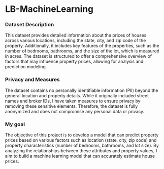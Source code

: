 # LB-MachineLearning


### Dataset Description
This dataset provides detailed information about the prices of houses across various locations, including the state, city, and zip code of the property. Additionally, it includes key features of the properties, such as the number of bedrooms, bathrooms, and the size of the lot, which is measured in acres. The dataset is structured to offer a comprehensive overview of factors that may influence property prices, allowing for analysis and prediction modeling.

### Privacy and Measures
The dataset contains no personally identifiable information (PII) beyond the general location and property details. While it originally included street names and broker IDs, I have taken measures to ensure privacy by removing these sensitive elements. Therefore, the dataset is fully anonymized and does not compromise any personal data or privacy.


### My goal
The objective of this project is to develop a model that can predict property prices based on various factors such as location (state, city, zip code) and property characteristics (number of bedrooms, bathrooms, and lot size). By analyzing the relationships between these attributes and property values, I aim to build a machine learning model that can accurately estimate house prices.
